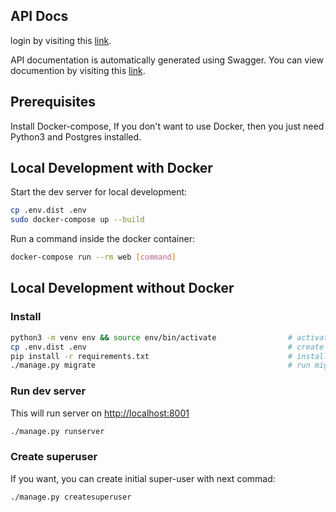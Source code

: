 ## API Docs
login by visiting this [link](http://localhost:8001). 

API documentation is automatically generated using Swagger. You can view documention by visiting this [link](http://localhost:8001/docs).

## Prerequisites

Install Docker-compose, If you don't want to use Docker, then you just need Python3 and Postgres installed.

## Local Development with Docker

Start the dev server for local development:

```bash
cp .env.dist .env
sudo docker-compose up --build
```

Run a command inside the docker container:

```bash
docker-compose run --rm web [command]
```

## Local Development without Docker

### Install

```bash
python3 -m venv env && source env/bin/activate                # activate venv
cp .env.dist .env                                             # create .env file and fill-in DB info
pip install -r requirements.txt                               # install py requirements
./manage.py migrate                                           # run migrations
```

### Run dev server

This will run server on [http://localhost:8001](http://localhost:8001)

```bash
./manage.py runserver
```

### Create superuser

If you want, you can create initial super-user with next commad:

```bash
./manage.py createsuperuser
```
